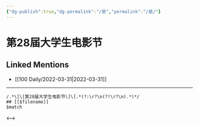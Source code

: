 ```yaml
---
{"dg-publish":true,"dg-permalink":"/是","permalink":"/是/"}
---
```


# 第28届大学生电影节

## Linked Mentions
- [[100 Daily/2022-03-31\|2022-03-31]]


---

```expander
/.*\[\[第28届大学生电影节\]\].*(?:\r?\n(?!\r?\n).*)*/
## [[$filename]]
$match
```

<-->
